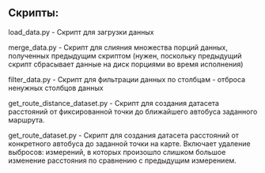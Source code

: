 ## Скрипты:

load_data.py - Скрипт для загрузки данных

merge_data.py - Скрипт для слияния множества порций данных, полученных предыдущим скриптом
(нужен, поскольку предыдущий скрипт сбрасывает данные на диск порциями во время исполнения)

filter_data.py - Скрипт для фильтрации данных по столбцам - отброса ненужных столбцов данных

get_route_distance_dataset.py - Скрипт для создания датасета расстояний от фиксированной точки до ближайшего автобуса заданного маршрута.

get_route_dataset.py - Скрипт для создания датасета расстояний от конкретного автобуса до заданной точки на карте.
Включает удаление выбросов: измерений, в которых произошло слишком большое изменение расстояния по сравнению с предыдущим измерением.

